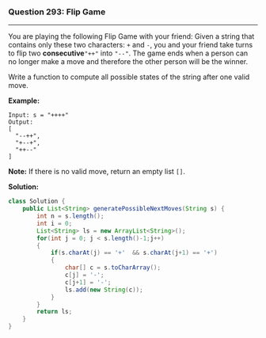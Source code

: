 ### Question 293: Flip Game
---

You are playing the following Flip Game with your friend: Given a string that contains only these two characters: `+` and `-`, you and your friend take turns to flip two **consecutive**`"++"` into `"--"`. The game ends when a person can no longer make a move and therefore the other person will be the winner.

Write a function to compute all possible states of the string after one valid move.

**Example:**

```
Input: s = "++++"
Output: 
[
  "--++",
  "+--+",
  "++--"
]
```

**Note:** If there is no valid move, return an empty list `[]`.

**Solution:**

```java
class Solution {
    public List<String> generatePossibleNextMoves(String s) {
        int n = s.length();
        int i = 0;
        List<String> ls = new ArrayList<String>();
        for(int j = 0; j < s.length()-1;j++)
        {
            if(s.charAt(j) == '+'  && s.charAt(j+1) == '+')
            {
                char[] c = s.toCharArray();
                c[j] = '-';
                c[j+1] = '-';
                ls.add(new String(c));
            }
        }
        return ls;
    }
}
```


